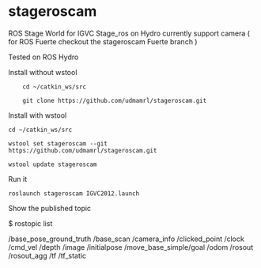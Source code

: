 stageroscam
===========

ROS Stage World for IGVC
Stage_ros on Hydro currently support camera
( for ROS Fuerte checkout the stageroscam Fuerte branch )

Tested on ROS Hydro

Install without wstool

        cd ~/catkin_ws/src

        git clone https://github.com/udmamrl/stageroscam.git


Install with wstool

	cd ~/catkin_ws/src

	wstool set stageroscam --git https://github.com/udmamrl/stageroscam.git

	wstool update stageroscam
	
Run it

	roslaunch stageroscam IGVC2012.launch	

Show the published topic

$ rostopic list

/base_pose_ground_truth
/base_scan
/camera_info
/clicked_point
/clock
/cmd_vel
/depth
/image
/initialpose
/move_base_simple/goal
/odom
/rosout
/rosout_agg
/tf
/tf_static

